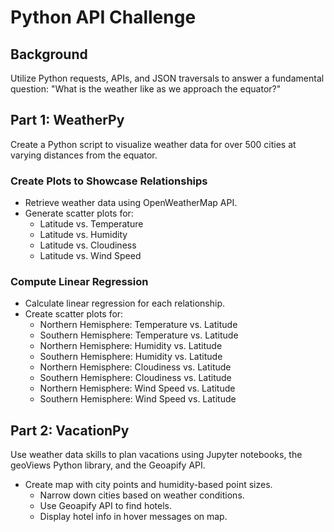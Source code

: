 # Python API Challenge

## Background

Utilize Python requests, APIs, and JSON traversals to answer a fundamental question: "What is the weather like as we approach the equator?"

## Part 1: WeatherPy

Create a Python script to visualize weather data for over 500 cities at varying distances from the equator.

### Create Plots to Showcase Relationships

- Retrieve weather data using OpenWeatherMap API.
- Generate scatter plots for:
  - Latitude vs. Temperature
  - Latitude vs. Humidity
  - Latitude vs. Cloudiness
  - Latitude vs. Wind Speed

### Compute Linear Regression

- Calculate linear regression for each relationship.
- Create scatter plots for:
  - Northern Hemisphere: Temperature vs. Latitude
  - Southern Hemisphere: Temperature vs. Latitude
  - Northern Hemisphere: Humidity vs. Latitude
  - Southern Hemisphere: Humidity vs. Latitude
  - Northern Hemisphere: Cloudiness vs. Latitude
  - Southern Hemisphere: Cloudiness vs. Latitude
  - Northern Hemisphere: Wind Speed vs. Latitude
  - Southern Hemisphere: Wind Speed vs. Latitude

## Part 2: VacationPy

Use weather data skills to plan vacations using Jupyter notebooks, the geoViews Python library, and the Geoapify API.
- Create map with city points and humidity-based point sizes.
  - Narrow down cities based on weather conditions.
  - Use Geoapify API to find hotels.
  - Display hotel info in hover messages on map.
